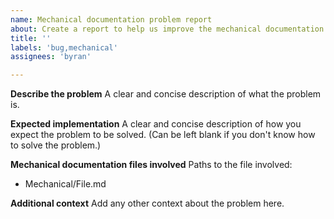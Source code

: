 ```yaml
---
name: Mechanical documentation problem report
about: Create a report to help us improve the mechanical documentation
title: ''
labels: 'bug,mechanical'
assignees: 'byran'

---
```


**Describe the problem**
A clear and concise description of what the problem is.

**Expected implementation**
A clear and concise description of how you expect the problem to be solved. (Can be left blank if you don't know how to solve the problem.)

**Mechanical documentation files involved**
Paths to the file involved:

* Mechanical/File.md

**Additional context**
Add any other context about the problem here.
